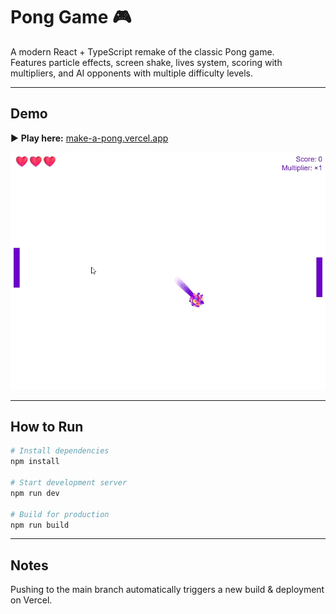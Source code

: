 # Pong Game 🎮

A modern React + TypeScript remake of the classic Pong game.  
Features particle effects, screen shake, lives system, scoring with multipliers, and AI opponents with multiple difficulty levels.

---

## Demo

▶️ **Play here:** [make-a-pong.vercel.app](https://make-a-pong.vercel.app/)  

![Gameplay](src/assets/make-a-pong.gif)

---

## How to Run

```bash
# Install dependencies
npm install

# Start development server
npm run dev

# Build for production
npm run build
```

---

## Notes

Pushing to the main branch automatically triggers a new build & deployment on Vercel.
